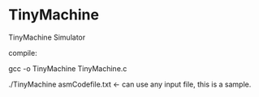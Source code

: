 # TinyMachine
TinyMachine Simulator


compile:

gcc -o TinyMachine TinyMachine.c

./TinyMachine asmCodefile.txt <- can use any input file, this is a sample.
